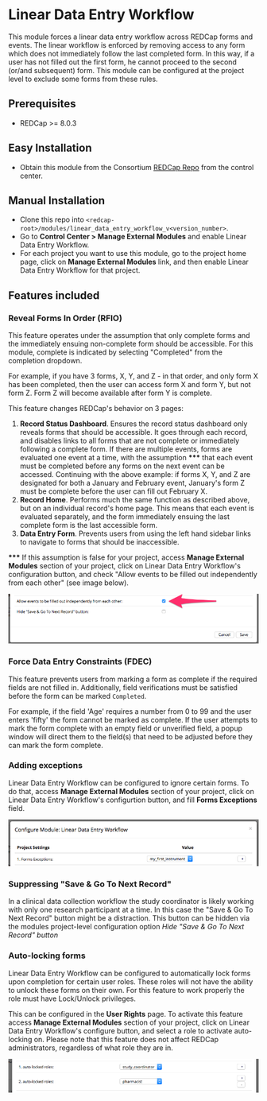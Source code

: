 # Linear Data Entry Workflow

This module forces a linear data entry workflow across REDCap forms and events. The linear workflow is enforced by removing access to any form which does not immediately follow the last completed form. In this way, if a user has not filled out the first form, he cannot proceed to the second (or/and subsequent) form. This module can be configured at the project level to exclude some forms from these rules.


## Prerequisites
- REDCap >= 8.0.3


## Easy Installation
- Obtain this module from the Consortium [REDCap Repo](https://redcap.vanderbilt.edu/consortium/modules/index.php) from the control center.


## Manual Installation
- Clone this repo into `<redcap-root>/modules/linear_data_entry_workflow_v<version_number>`.
- Go to **Control Center > Manage External Modules** and enable Linear Data Entry Workflow.
- For each project you want to use this module, go to the project home page, click on **Manage External Modules** link, and then enable Linear Data Entry Workflow for that project.


## Features included

### Reveal Forms In Order (RFIO)

This feature operates under the assumption that only complete forms and the immediately ensuing non-complete form should be accessible. For this module, complete is indicated by selecting "Completed" from the completion dropdown.

For example, if you have 3 forms, X, Y, and Z - in that order, and only form X has been completed, then the user can access form X and form Y, but not form Z. Form Z will become available after form Y is complete.

This feature changes REDCap's behavior on 3 pages:

1. **Record Status Dashboard**. Ensures the record status dashboard only reveals forms that should be accessible. It goes through each record, and disables links to all forms that are not complete or immediately following a complete form. If there are multiple events, forms are evaluated one event at a time, with the assumption **\*\*\*** that each event must be completed before any forms on the next event can be accessed. Continuing with the above example: if forms X, Y, and Z are designated for both a January and February event, January's form Z must be complete before the user can fill out February X.
2. **Record Home**. Performs much the same function as described above, but on an individual record's home page. This means that each event is evaluated separately, and the form immediately ensuing the last complete form is the last accessible form.
3. **Data Entry Form**. Prevents users from using the left hand sidebar links to navigate to forms that should be inaccessible.

**\*\*\*** If this assumption is false for your project, access **Manage External Modules** section of your project, click on Linear Data Entry Workflow's configuration button, and check "Allow events to be filled out independently from each other" (see image below).

![Allow independent events](img/allow_independent_events.png)

### Force Data Entry Constraints (FDEC)

This feature prevents users from marking a form as complete if the required fields are not filled in. Additionally, field verifications must be satisfied before the form can be marked `Completed`.

For example, if the field 'Age' requires a number from 0 to 99 and the user enters 'fifty' the form cannot be marked as complete. If the user attempts to mark the form complete with an empty field or unverified field, a popup window will direct them to the field(s) that need to be adjusted before they can mark the form complete.


### Adding exceptions
Linear Data Entry Workflow can be configured to ignore certain forms. To do that, access **Manage External Modules** section of your project, click on Linear Data Entry Workflow's configurtion button, and fill **Forms Exceptions** field.

![Form exceptions](img/exceptions.png)


### Suppressing "Save & Go To Next Record"

In a clinical data collection workflow the study coordinator is likely working with only one research participant at a time. In this case the "Save & Go To Next Record" button might be a distraction. This button can be hidden via the modules project-level configuration option _Hide "Save & Go To Next Record" button_


### Auto-locking forms
Linear Data Entry Workflow can be configured to automatically lock forms upon completion for certain user roles. These roles will not have the ability to unlock these forms on their own. For this feature to work properly the role must have Lock/Unlock privileges.

This can be configured in the **User Rights** page. To activate this feature access **Manage External Modules** section of your project, click on Linear Data Entry Workflow's configure button, and select a role to activate auto-locking on. Please note that this feature does not affect REDCap administrators, regardless of what role they are in.

![Auto-locking](img/auto_lock.png)
